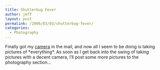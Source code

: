 ```yaml
---
title: Shutterbug Fever
author: jeff
layout: post
permalink: /2006/03/03/shutterbug-fever/
categories:
  - Photography
---
```


Finally got my [camera][1] in the mail, and now all I seem to be doing is taking pictures of \*everything\*. As soon as I get back into the swing of taking pictures with a decent camera, I’ll post some more pictures to the photography section…

 [1]: /photo/
